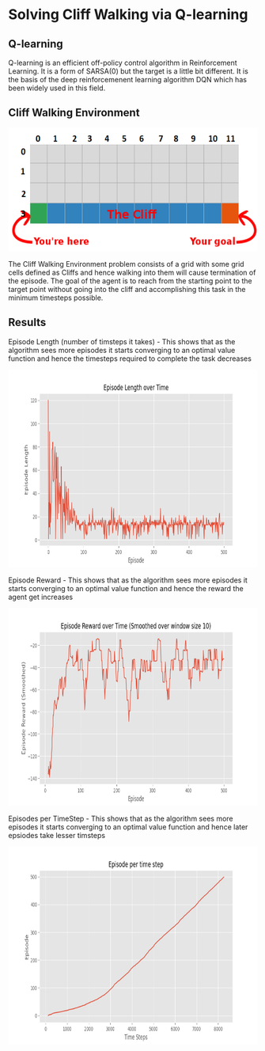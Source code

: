 # Solving Cliff Walking via Q-learning
## Q-learning
Q-learning is an efficient off-policy control algorithm in Reinforcement Learning. It is a form of SARSA(0) but the target is a little bit different. It is the basis of the deep reinforcemenent learning algorithm DQN which has been widely used in this field.

## Cliff Walking Environment
<p align="center">
 <img  width="800" height="250" src="https://github.com/Terabyte17/Reinforcement-Learning-Algos/blob/master/Cliff_Walking_Q_learning/Media/cliff_walking.png">
</p>
The Cliff Walking Environment problem consists of a grid with some grid cells defined as Cliffs and hence walking into them will cause termination of the episode. The goal of the agent is to reach from the starting point to the target point without going into the cliff and accomplishing this task in the minimum timesteps possible. 

## Results
Episode Length (number of timsteps it takes) - This shows that as the algorithm sees more episodes it starts converging to an optimal value function and hence the timesteps required to complete the task decreases
<p align="center">
 <img  width="800" height="400" src="https://github.com/Terabyte17/Reinforcement-Learning-Algos/blob/master/Cliff_Walking_Q_learning/Media/episode_length.png">
</p>

Episode Reward - This shows that as the algorithm sees more episodes it starts converging to an optimal value function and hence the reward the agent get increases
<p align="center">
 <img  width="800" height="400" src="https://github.com/Terabyte17/Reinforcement-Learning-Algos/blob/master/Cliff_Walking_Q_learning/Media/episode_reward.png">
</p>

Episodes per TimeStep - This shows that as the algorithm sees more episodes it starts converging to an optimal value function and hence later epsiodes take lesser timsteps
<p align="center">
 <img  width="800" height="400" src="https://github.com/Terabyte17/Reinforcement-Learning-Algos/blob/master/Cliff_Walking_Q_learning/Media/ep_timesteps.png">
</p>
